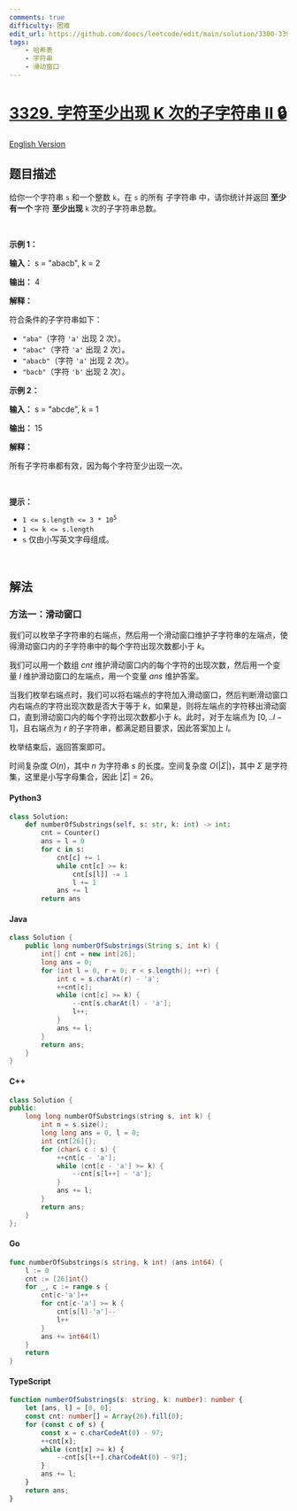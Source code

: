 ```yaml
---
comments: true
difficulty: 困难
edit_url: https://github.com/doocs/leetcode/edit/main/solution/3300-3399/3329.Count%20Substrings%20With%20K-Frequency%20Characters%20II/README.md
tags:
    - 哈希表
    - 字符串
    - 滑动窗口
---
```


<!-- problem:start -->

# [3329. 字符至少出现 K 次的子字符串 II 🔒](https://leetcode.cn/problems/count-substrings-with-k-frequency-characters-ii)

[English Version](/solution/3300-3399/3329.Count%20Substrings%20With%20K-Frequency%20Characters%20II/README_EN.md)

## 题目描述

<!-- description:start -->

<p>给你一个字符串 <code>s</code> 和一个整数 <code>k</code>，在 <code>s</code> 的所有 <span data-keyword="substring-nonempty">子字符串</span> 中，请你统计并返回 <strong>至少有一个 </strong>字符 <strong>至少出现</strong> <code>k</code> 次的子字符串总数。</p>

<p>&nbsp;</p>

<p><strong>示例 1：</strong></p>
<div class="example-block">

<p><strong>输入：</strong> s = "abacb", k = 2</p>

<p><strong>输出：</strong> 4</p>

<p><strong>解释：</strong></p>

<p>符合条件的子字符串如下：</p>

<ul>
	<li><code>"aba"</code>（字符 <code>'a'</code> 出现 2 次）。</li>
	<li><code>"abac"</code>（字符 <code>'a'</code> 出现 2 次）。</li>
	<li><code>"abacb"</code>（字符 <code>'a'</code> 出现 2 次）。</li>
	<li><code>"bacb"</code>（字符 <code>'b'</code> 出现 2 次）。</li>
</ul>
</div>

<p><strong>示例 2：</strong></p>
<div class="example-block">

<p><strong>输入：</strong> s = "abcde", k = 1</p>

<p><strong>输出：</strong> 15</p>

<p><strong>解释：</strong></p>

<p>所有子字符串都有效，因为每个字符至少出现一次。</p>
</div>

<p>&nbsp;</p>

<p><strong>提示：</strong></p>

<ul>
	<li><code>1 &lt;= s.length &lt;= 3 * 10<sup>5</sup></code></li>
	<li><code>1 &lt;= k &lt;= s.length</code></li>
	<li><code>s</code> 仅由小写英文字母组成。</li>
</ul>

<p>&nbsp;</p>

<!-- description:end -->

## 解法

<!-- solution:start -->

### 方法一：滑动窗口

我们可以枚举子字符串的右端点，然后用一个滑动窗口维护子字符串的左端点，使得滑动窗口内的子字符串中的每个字符出现次数都小于 $k$。

我们可以用一个数组 $\textit{cnt}$ 维护滑动窗口内的每个字符的出现次数，然后用一个变量 $\textit{l}$ 维护滑动窗口的左端点，用一个变量 $\textit{ans}$ 维护答案。

当我们枚举右端点时，我们可以将右端点的字符加入滑动窗口，然后判断滑动窗口内右端点的字符出现次数是否大于等于 $k$，如果是，则将左端点的字符移出滑动窗口，直到滑动窗口内的每个字符出现次数都小于 $k$。此时，对于左端点为 $[0, ..l - 1]$，且右端点为 $r$ 的子字符串，都满足题目要求，因此答案加上 $l$。

枚举结束后，返回答案即可。

时间复杂度 $O(n)$，其中 $n$ 为字符串 $s$ 的长度。空间复杂度 $O(|\Sigma|)$，其中 $\Sigma$ 是字符集，这里是小写字母集合，因此 $|\Sigma| = 26$。

<!-- tabs:start -->

#### Python3

```python
class Solution:
    def numberOfSubstrings(self, s: str, k: int) -> int:
        cnt = Counter()
        ans = l = 0
        for c in s:
            cnt[c] += 1
            while cnt[c] >= k:
                cnt[s[l]] -= 1
                l += 1
            ans += l
        return ans
```

#### Java

```java
class Solution {
    public long numberOfSubstrings(String s, int k) {
        int[] cnt = new int[26];
        long ans = 0;
        for (int l = 0, r = 0; r < s.length(); ++r) {
            int c = s.charAt(r) - 'a';
            ++cnt[c];
            while (cnt[c] >= k) {
                --cnt[s.charAt(l) - 'a'];
                l++;
            }
            ans += l;
        }
        return ans;
    }
}
```

#### C++

```cpp
class Solution {
public:
    long long numberOfSubstrings(string s, int k) {
        int n = s.size();
        long long ans = 0, l = 0;
        int cnt[26]{};
        for (char& c : s) {
            ++cnt[c - 'a'];
            while (cnt[c - 'a'] >= k) {
                --cnt[s[l++] - 'a'];
            }
            ans += l;
        }
        return ans;
    }
};
```

#### Go

```go
func numberOfSubstrings(s string, k int) (ans int64) {
	l := 0
	cnt := [26]int{}
	for _, c := range s {
		cnt[c-'a']++
		for cnt[c-'a'] >= k {
			cnt[s[l]-'a']--
			l++
		}
		ans += int64(l)
	}
	return
}
```

#### TypeScript

```ts
function numberOfSubstrings(s: string, k: number): number {
    let [ans, l] = [0, 0];
    const cnt: number[] = Array(26).fill(0);
    for (const c of s) {
        const x = c.charCodeAt(0) - 97;
        ++cnt[x];
        while (cnt[x] >= k) {
            --cnt[s[l++].charCodeAt(0) - 97];
        }
        ans += l;
    }
    return ans;
}
```

<!-- tabs:end -->

<!-- solution:end -->

<!-- problem:end -->
